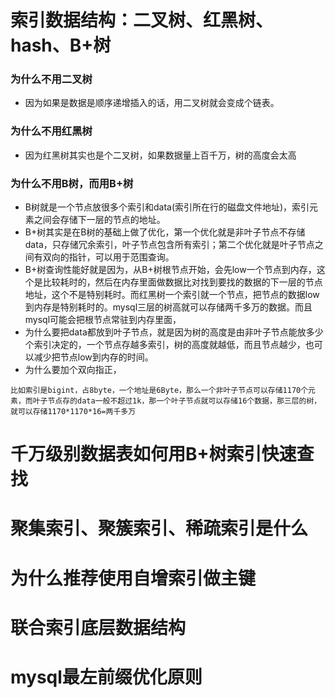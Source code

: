 
# 索引数据结构：二叉树、红黑树、hash、B+树
### 为什么不用二叉树
- 因为如果是数据是顺序递增插入的话，用二叉树就会变成个链表。
### 为什么不用红黑树
- 因为红黑树其实也是个二叉树，如果数据量上百千万，树的高度会太高
### 为什么不用B树，而用B+树
- B树就是一个节点放很多个索引和data(索引所在行的磁盘文件地址)，索引元素之间会存储下一层的节点的地址。
- B+树其实是在B树的基础上做了优化，第一个优化就是非叶子节点不存储data，只存储冗余索引，叶子节点包含所有索引；第二个优化就是叶子节点之间有双向的指针，可以用于范围查询。
- B+树查询性能好就是因为，从B+树根节点开始，会先low一个节点到内存，这个是比较耗时的，然后在内存里面做数据比对找到要找的数据的下一层的节点地址，这个不是特别耗时。而红黑树一个索引就一个节点，把节点的数据low到内存是特别耗时的。mysql三层的树高就可以存储两千多万的数据。而且mysql可能会把根节点常驻到内存里面，
- 为什么要把data都放到叶子节点，就是因为树的高度是由非叶子节点能放多少个索引决定的，一个节点存越多索引，树的高度就越低，而且节点越少，也可以减少把节点low到内存的时间。
- 为什么要加个双向指正，

```text
比如索引是bigint，占8byte，一个地址是6Byte，那么一个非叶子节点可以存储1170个元素，而叶子节点存的data一般不超过1k，那一个叶子节点就可以存储16个数据，那三层的树，就可以存储1170*1170*16=两千多万
```
# 千万级别数据表如何用B+树索引快速查找

# 聚集索引、聚簇索引、稀疏索引是什么

# 为什么推荐使用自增索引做主键

# 联合索引底层数据结构

# mysql最左前缀优化原则
